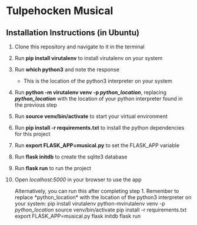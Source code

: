 # Tulpehocken Musical

## Installation Instructions (in Ubuntu)

1. Clone this repository and navigate to it in the terminal
1. Run **pip install virutalenv** to install virutalenv on your system
1. Run **which python3** and note the response
    * This is the location of the python3 interpreter on your system
1. Run **python -m virutalenv venv -p *python_location***, replacing ***python_location*** with the location of your python interpreter found in the previous step
1. Run **source venv/bin/activate** to start your virtual environment
1. Run **pip install -r requirements.txt** to install the python dependencies for this project
1. Run **export FLASK_APP=musical.py** to set the FLASK_APP variable
1. Run **flask initdb** to create the sqlite3 database
1. Run **flask run** to run the project
1. Open *localhost:5000* in your browser to use the app

    Alternatively, you can run this after completing step 1. Remember to replace \*python_location\* with the location of the python3 interpreter on your system:
        pip install virutalenv
        python-mvirutalenv venv -p *python_location*
        source venv/bin/activate
        pip install -r requirements.txt
        export FLASK_APP=musical.py
        flask initdb
        flask run
